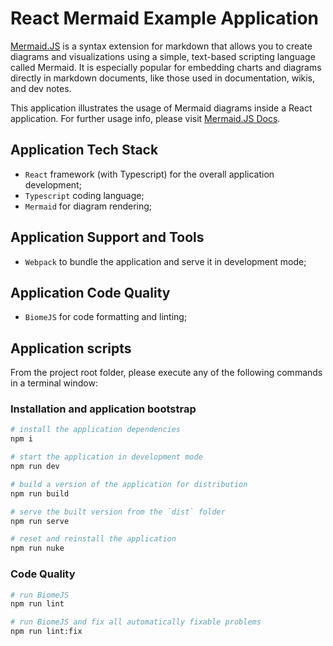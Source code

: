 # React Mermaid Example Application

[Mermaid.JS](https://mermaid.js.org/) is a syntax extension for markdown that allows you to create diagrams and visualizations using a simple, text-based scripting language called Mermaid. It is especially popular for embedding charts and diagrams directly in markdown documents, like those used in documentation, wikis, and dev notes.

This application illustrates the usage of Mermaid diagrams inside a React application. For further usage info, please visit [Mermaid.JS Docs](https://mermaid.js.org/intro/).

## Application Tech Stack

-   `React` framework (with Typescript) for the overall application development;
-   `Typescript` coding language;
-   `Mermaid` for diagram rendering;

## Application Support and Tools

-   `Webpack` to bundle the application and serve it in development mode;

## Application Code Quality

-   `BiomeJS` for code formatting and linting;

## Application scripts

From the project root folder, please execute any of the following commands in a terminal window:

### Installation and application bootstrap

```bash
# install the application dependencies
npm i

# start the application in development mode
npm run dev

# build a version of the application for distribution
npm run build

# serve the built version from the `dist` folder
npm run serve

# reset and reinstall the application
npm run nuke
```

### Code Quality

```bash
# run BiomeJS
npm run lint

# run BiomeJS and fix all automatically fixable problems
npm run lint:fix
```
